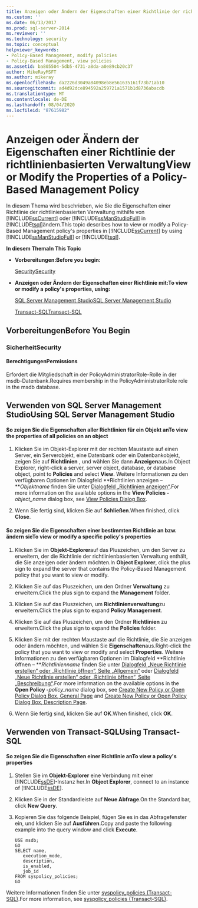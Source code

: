 ```yaml
---
title: Anzeigen oder Ändern der Eigenschaften einer Richtlinie der richtlinienbasierten Verwaltung | Microsoft-Dokumentation
ms.custom: ''
ms.date: 06/13/2017
ms.prod: sql-server-2014
ms.reviewer: ''
ms.technology: security
ms.topic: conceptual
helpviewer_keywords:
- Policy-Based Management, modify policies
- Policy-Based Management, view policies
ms.assetid: ba805504-5db5-4731-a8da-a0e89cb20c37
author: MikeRayMSFT
ms.author: mikeray
ms.openlocfilehash: da2226d3049a84098eb8e561635161f73b71ab10
ms.sourcegitcommit: ad4d92dce894592a259721a1571b1d8736abacdb
ms.translationtype: MT
ms.contentlocale: de-DE
ms.lasthandoff: 08/04/2020
ms.locfileid: "87615982"
---
```

# <a name="view-or-modify-the-properties-of-a-policy-based-management-policy"></a><span data-ttu-id="2b3c7-102">Anzeigen oder Ändern der Eigenschaften einer Richtlinie der richtlinienbasierten Verwaltung</span><span class="sxs-lookup"><span data-stu-id="2b3c7-102">View or Modify the Properties of a Policy-Based Management Policy</span></span>
  <span data-ttu-id="2b3c7-103">In diesem Thema wird beschrieben, wie Sie die Eigenschaften einer Richtlinie der richtlinienbasierten Verwaltung mithilfe von [!INCLUDE[ssCurrent](../../includes/sscurrent-md.md)] oder [!INCLUDE[ssManStudioFull](../../includes/ssmanstudiofull-md.md)] in [!INCLUDE[tsql](../../includes/tsql-md.md)]ändern.</span><span class="sxs-lookup"><span data-stu-id="2b3c7-103">This topic describes how to view or modify a Policy-Based Management policy's properties in [!INCLUDE[ssCurrent](../../includes/sscurrent-md.md)] by using [!INCLUDE[ssManStudioFull](../../includes/ssmanstudiofull-md.md)] or [!INCLUDE[tsql](../../includes/tsql-md.md)].</span></span>  
  
 <span data-ttu-id="2b3c7-104">**In diesem Thema**</span><span class="sxs-lookup"><span data-stu-id="2b3c7-104">**In This Topic**</span></span>  
  
-   <span data-ttu-id="2b3c7-105">**Vorbereitungen:**</span><span class="sxs-lookup"><span data-stu-id="2b3c7-105">**Before you begin:**</span></span>  
  
     [<span data-ttu-id="2b3c7-106">Security</span><span class="sxs-lookup"><span data-stu-id="2b3c7-106">Security</span></span>](#Security)  
  
-   <span data-ttu-id="2b3c7-107">**Anzeigen oder Ändern der Eigenschaften einer Richtlinie mit:**</span><span class="sxs-lookup"><span data-stu-id="2b3c7-107">**To view or modify a policy's properties, using:**</span></span>  
  
     [<span data-ttu-id="2b3c7-108">SQL Server Management Studio</span><span class="sxs-lookup"><span data-stu-id="2b3c7-108">SQL Server Management Studio</span></span>](#SSMSProcedure)  
  
     [<span data-ttu-id="2b3c7-109">Transact-SQL</span><span class="sxs-lookup"><span data-stu-id="2b3c7-109">Transact-SQL</span></span>](#TsqlProcedure)  
  
##  <a name="before-you-begin"></a><a name="BeforeYouBegin"></a> <span data-ttu-id="2b3c7-110">Vorbereitungen</span><span class="sxs-lookup"><span data-stu-id="2b3c7-110">Before You Begin</span></span>  
  
###  <a name="security"></a><a name="Security"></a> <span data-ttu-id="2b3c7-111">Sicherheit</span><span class="sxs-lookup"><span data-stu-id="2b3c7-111">Security</span></span>  
  
####  <a name="permissions"></a><a name="Permissions"></a> <span data-ttu-id="2b3c7-112">Berechtigungen</span><span class="sxs-lookup"><span data-stu-id="2b3c7-112">Permissions</span></span>  
 <span data-ttu-id="2b3c7-113">Erfordert die Mitgliedschaft in der PolicyAdministratorRole-Rolle in der msdb-Datenbank.</span><span class="sxs-lookup"><span data-stu-id="2b3c7-113">Requires membership in the PolicyAdministratorRole role in the msdb database.</span></span>  
  
##  <a name="using-sql-server-management-studio"></a><a name="SSMSProcedure"></a> <span data-ttu-id="2b3c7-114">Verwenden von SQL Server Management Studio</span><span class="sxs-lookup"><span data-stu-id="2b3c7-114">Using SQL Server Management Studio</span></span>  
  
#### <a name="to-view-the-properties-of-all-policies-on-an-object"></a><span data-ttu-id="2b3c7-115">So zeigen Sie die Eigenschaften aller Richtlinien für ein Objekt an</span><span class="sxs-lookup"><span data-stu-id="2b3c7-115">To view the properties of all policies on an object</span></span>  
  
1.  <span data-ttu-id="2b3c7-116">Klicken Sie im Objekt-Explorer mit der rechten Maustaste auf einen Server, ein Serverobjekt, eine Datenbank oder ein Datenbankobjekt, zeigen Sie auf **Richtlinien** , und wählen Sie dann **Anzeigen**aus.</span><span class="sxs-lookup"><span data-stu-id="2b3c7-116">In Object Explorer, right-click a server, server object, database, or database object, point to **Policies** and select **View**.</span></span> <span data-ttu-id="2b3c7-117">Weitere Informationen zu den verfügbaren Optionen im Dialogfeld \*\*Richtlinien anzeigen – \*\*_Objektname_ finden Sie unter [Dialogfeld „Richtlinien anzeigen“](view-policies-dialog-box.md).</span><span class="sxs-lookup"><span data-stu-id="2b3c7-117">For more information on the available options in the **View Policies -**_object_name_ dialog box, see [View Policies Dialog Box](view-policies-dialog-box.md).</span></span>  
  
2.  <span data-ttu-id="2b3c7-118">Wenn Sie fertig sind, klicken Sie auf **Schließen**.</span><span class="sxs-lookup"><span data-stu-id="2b3c7-118">When finished, click **Close**.</span></span>  
  
#### <a name="to-view-or-modify-a-specific-policys-properties"></a><span data-ttu-id="2b3c7-119">So zeigen Sie die Eigenschaften einer bestimmten Richtlinie an bzw. ändern sie</span><span class="sxs-lookup"><span data-stu-id="2b3c7-119">To view or modify a specific policy's properties</span></span>  
  
1.  <span data-ttu-id="2b3c7-120">Klicken Sie im **Objekt-Explorer**auf das Pluszeichen, um den Server zu erweitern, der die Richtlinie der richtlinienbasierten Verwaltung enthält, die Sie anzeigen oder ändern möchten.</span><span class="sxs-lookup"><span data-stu-id="2b3c7-120">In **Object Explorer**, click the plus sign to expand the server that contains the Policy-Based Management policy that you want to view or modify.</span></span>  
  
2.  <span data-ttu-id="2b3c7-121">Klicken Sie auf das Pluszeichen, um den Ordner **Verwaltung** zu erweitern.</span><span class="sxs-lookup"><span data-stu-id="2b3c7-121">Click the plus sign to expand the **Management** folder.</span></span>  
  
3.  <span data-ttu-id="2b3c7-122">Klicken Sie auf das Pluszeichen, um **Richtlinienverwaltung**zu erweitern.</span><span class="sxs-lookup"><span data-stu-id="2b3c7-122">Click the plus sign to expand **Policy Management**.</span></span>  
  
4.  <span data-ttu-id="2b3c7-123">Klicken Sie auf das Pluszeichen, um den Ordner **Richtlinien** zu erweitern.</span><span class="sxs-lookup"><span data-stu-id="2b3c7-123">Click the plus sign to expand the **Policies** folder.</span></span>  
  
5.  <span data-ttu-id="2b3c7-124">Klicken Sie mit der rechten Maustaste auf die Richtlinie, die Sie anzeigen oder ändern möchten, und wählen Sie **Eigenschaften**aus.</span><span class="sxs-lookup"><span data-stu-id="2b3c7-124">Right-click the policy that you want to view or modify and select **Properties**.</span></span> <span data-ttu-id="2b3c7-125">Weitere Informationen zu den verfügbaren Optionen im Dialogfeld \*\*Richtlinie öffnen – \*\*_Richtlinienname_ finden Sie unter [Dialogfeld „Neue Richtlinie erstellen“ oder „Richtlinie öffnen“, Seite „Allgemein“](../../integration-services/general-page-of-integration-services-designers-options.md) oder [Dialogfeld „Neue Richtlinie erstellen“ oder „Richtlinie öffnen“, Seite „Beschreibung“](create-new-policy-or-open-policy-dialog-box-description-page.md).</span><span class="sxs-lookup"><span data-stu-id="2b3c7-125">For more information on the available options in the **Open Policy -**_policy_name_ dialog box, see [Create New Policy or Open Policy Dialog Box, General Page](../../integration-services/general-page-of-integration-services-designers-options.md) and [Create New Policy or Open Policy Dialog Box, Description Page](create-new-policy-or-open-policy-dialog-box-description-page.md).</span></span>  
  
6.  <span data-ttu-id="2b3c7-126">Wenn Sie fertig sind, klicken Sie auf **OK**.</span><span class="sxs-lookup"><span data-stu-id="2b3c7-126">When finished, click **OK**.</span></span>  
  
##  <a name="using-transact-sql"></a><a name="TsqlProcedure"></a> <span data-ttu-id="2b3c7-127">Verwenden von Transact-SQL</span><span class="sxs-lookup"><span data-stu-id="2b3c7-127">Using Transact-SQL</span></span>  
  
#### <a name="to-view-a-policys-properties"></a><span data-ttu-id="2b3c7-128">So zeigen Sie die Eigenschaften einer Richtlinie an</span><span class="sxs-lookup"><span data-stu-id="2b3c7-128">To view a policy's properties</span></span>  
  
1.  <span data-ttu-id="2b3c7-129">Stellen Sie im **Objekt-Explorer** eine Verbindung mit einer [!INCLUDE[ssDE](../../includes/ssde-md.md)]-Instanz her.</span><span class="sxs-lookup"><span data-stu-id="2b3c7-129">In **Object Explorer**, connect to an instance of [!INCLUDE[ssDE](../../includes/ssde-md.md)].</span></span>  
  
2.  <span data-ttu-id="2b3c7-130">Klicken Sie in der Standardleiste auf **Neue Abfrage**.</span><span class="sxs-lookup"><span data-stu-id="2b3c7-130">On the Standard bar, click **New Query**.</span></span>  
  
3.  <span data-ttu-id="2b3c7-131">Kopieren Sie das folgende Beispiel, fügen Sie es in das Abfragefenster ein, und klicken Sie auf **Ausführen**.</span><span class="sxs-lookup"><span data-stu-id="2b3c7-131">Copy and paste the following example into the query window and click **Execute**.</span></span>  
  
    ```  
    USE msdb;  
    GO  
    SELECT name,  
       execution_mode,  
       description,  
       is_enabled,  
       job_id  
    FROM syspolicy_policies;  
    GO  
    ```  
  
 <span data-ttu-id="2b3c7-132">Weitere Informationen finden Sie unter [syspolicy_policies &#40;Transact-SQL&#41;](/sql/relational-databases/system-catalog-views/syspolicy-policies-transact-sql).</span><span class="sxs-lookup"><span data-stu-id="2b3c7-132">For more information, see [syspolicy_policies &#40;Transact-SQL&#41;](/sql/relational-databases/system-catalog-views/syspolicy-policies-transact-sql).</span></span>  
  
  
